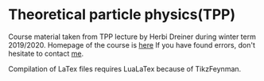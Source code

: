 # Theoretical particle physics(TPP)
Course material taken from TPP lecture by Herbi Dreiner during winter term 2019/2020. Homepage of the course is [here](http://www.th.physik.uni-bonn.de/th/People/berbig/WS19-TPP1/)
If you have found errors, don't hesitate to contact [me](chenhuan@fastmail.com).

Compilation of LaTex files requires LuaLaTex because of TikzFeynman.
